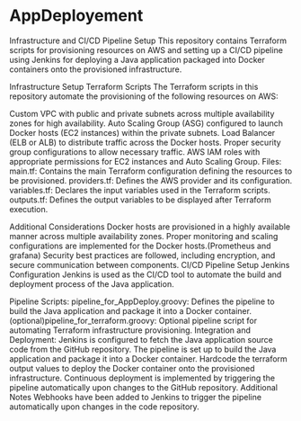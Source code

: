 # AppDeployement

Infrastructure and CI/CD Pipeline Setup
This repository contains Terraform scripts for provisioning resources on AWS and setting up a CI/CD pipeline using Jenkins for deploying a Java application packaged into Docker containers onto the provisioned infrastructure.

Infrastructure Setup
Terraform Scripts
The Terraform scripts in this repository automate the provisioning of the following resources on AWS:

Custom VPC with public and private subnets across multiple availability zones for high availability.
Auto Scaling Group (ASG) configured to launch Docker hosts (EC2 instances) within the private subnets.
Load Balancer (ELB or ALB) to distribute traffic across the Docker hosts.
Proper security group configurations to allow necessary traffic.
AWS IAM roles with appropriate permissions for EC2 instances and Auto Scaling Group.
Files:
main.tf: Contains the main Terraform configuration defining the resources to be provisioned.
providers.tf: Defines the AWS provider and its configuration.
variables.tf: Declares the input variables used in the Terraform scripts.
outputs.tf: Defines the output variables to be displayed after Terraform execution.

Additional Considerations
Docker hosts are provisioned in a highly available manner across multiple availability zones.
Proper monitoring and scaling configurations are implemented for the Docker hosts.(Prometheus and grafana)
Security best practices are followed, including encryption, and secure communication between components.
CI/CD Pipeline Setup
Jenkins Configuration
Jenkins is used as the CI/CD tool to automate the build and deployment process of the Java application.

Pipeline Scripts:
pipeline_for_AppDeploy.groovy: Defines the pipeline to build the Java application and package it into a Docker container.
(optional)pipeline_for_terraform.groovy: Optional pipeline script for automating Terraform infrastructure provisioning.
Integration and Deployment:
Jenkins is configured to fetch the Java application source code from the GitHub repository.
The pipeline is set up to build the Java application and package it into a Docker container.
Hardcode the terraform output values to deploy the Docker container onto the provisioned infrastructure.
Continuous deployment is implemented by triggering the pipeline automatically upon changes to the GitHub repository.
Additional Notes
Webhooks have been added to Jenkins to trigger the pipeline automatically upon changes in the code repository.

